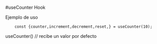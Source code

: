 #useCounter Hook

Ejemplo de uso

```
    const {counter,increment,decrement,reset,} = useCounter(10);
```

useCounter() // recibe un valor por defecto